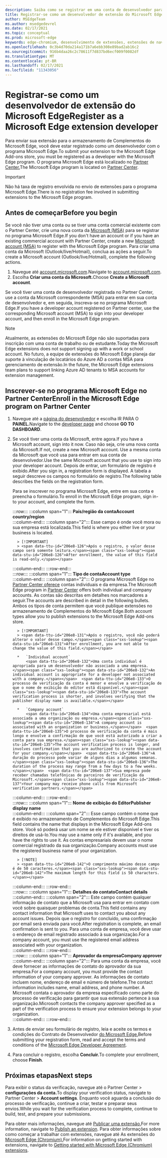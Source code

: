 ```yaml
---
description: Saiba como se registrar em uma conta de desenvolvedor para publicar extensões no armazenamento de Complementos do Microsoft Edge
title: Registrar-se como um desenvolvedor de extensão do Microsoft Edge para publicar extensões
author: MSEdgeTeam
ms.author: msedgedevrel
ms.date: 02/17/2021
ms.topic: conceptual
ms.prod: microsoft-edge
keywords: edge-chromium, desenvolvimento de extensões, extensões de navegador, complementos, partner center, desenvolvedor
ms.openlocfilehash: 0c3b4d70da214a171b7a6ebb308e89bad2ab16c2
ms.sourcegitcommit: 916b4daa26c2c78611f7d837bd6ecf009f0082df
ms.translationtype: MT
ms.contentlocale: pt-BR
ms.lasthandoff: 02/17/2021
ms.locfileid: "11343056"
---
```

# <span data-ttu-id="206e8-104">Registrar-se como um desenvolvedor de extensão do Microsoft Edge</span><span class="sxs-lookup"><span data-stu-id="206e8-104">Register as a Microsoft Edge extension developer</span></span>  

<span data-ttu-id="206e8-105">Para enviar sua extensão para o armazenamento de Complementos do Microsoft Edge, você deve estar registrado como um desenvolvedor com o programa Microsoft Edge.</span><span class="sxs-lookup"><span data-stu-id="206e8-105">To submit your extension to the Microsoft Edge Add-ons store, you must be registered as a developer with the Microsoft Edge program.</span></span>  <span data-ttu-id="206e8-106">O programa Microsoft Edge está localizado no [Partner Center.][MicrosoftPartnerCenter]</span><span class="sxs-lookup"><span data-stu-id="206e8-106">The Microsoft Edge program is located on [Partner Center][MicrosoftPartnerCenter].</span></span>  

> [!IMPORTANT]
> <span data-ttu-id="206e8-107">Não há taxa de registro envolvida no envio de extensões para o programa Microsoft Edge.</span><span class="sxs-lookup"><span data-stu-id="206e8-107">There is no registration fee involved in submitting extensions to the Microsoft Edge program.</span></span>  

## <span data-ttu-id="206e8-108">Antes de começar</span><span class="sxs-lookup"><span data-stu-id="206e8-108">Before you begin</span></span>  

<span data-ttu-id="206e8-109">Se você não tiver uma conta ou se tiver uma conta comercial existente com o Partner Center, crie uma nova conta da [Microsoft (MSA)][WindowsCommunityEverythingAboutMicrosoftAccounts] para se registrar no programa Microsoft Edge.</span><span class="sxs-lookup"><span data-stu-id="206e8-109">If you don't have an account or if you have an existing commercial account with Partner Center, create a new [Microsoft account (MSA)][WindowsCommunityEverythingAboutMicrosoftAccounts] to register with the Microsoft Edge program.</span></span>  <span data-ttu-id="206e8-110">Para criar uma conta da Microsoft \(Outlook/live/Hotmail\), conclua as ações a seguir.</span><span class="sxs-lookup"><span data-stu-id="206e8-110">To create a Microsoft account \(Outlook/live/Hotmail\), complete the following actions.</span></span>  

1.  <span data-ttu-id="206e8-111">Navegue até [account.microsoft.com][MicrosoftAccount].</span><span class="sxs-lookup"><span data-stu-id="206e8-111">Navigate to [account.microsoft.com][MicrosoftAccount].</span></span>  
1.  <span data-ttu-id="206e8-112">Escolha **Criar uma conta da Microsoft.**</span><span class="sxs-lookup"><span data-stu-id="206e8-112">Choose **Create a Microsoft account**.</span></span>  
    
<span data-ttu-id="206e8-113">Se você tiver uma conta de desenvolvedor registrada no Partner Center, use a conta da Microsoft correspondente \(MSA\) para entrar em sua conta de desenvolvedor e, em seguida, inscreva-se no programa Microsoft Edge.</span><span class="sxs-lookup"><span data-stu-id="206e8-113">If you have a developer account registered on Partner center, use the corresponding Microsoft account \(MSA\) to sign into your developer account, and then enroll in the Microsoft Edge program.</span></span>  

> [!NOTE]
> <span data-ttu-id="206e8-114">Atualmente, as extensões do Microsoft Edge não são suportadas para inscrição com uma conta de trabalho ou de estudante.</span><span class="sxs-lookup"><span data-stu-id="206e8-114">Today the Microsoft Edge extensions does not support signing up with a work or school account.</span></span>  <span data-ttu-id="206e8-115">No futuro, a equipe de extensões do Microsoft Edge planeja dar suporte à vinculação de locatários do Azure AD a contas MSA para gerenciamento de extensão.</span><span class="sxs-lookup"><span data-stu-id="206e8-115">In the future, the Microsoft Edge extensions team plans to support linking Azure AD tenants to MSA accounts for extension management.</span></span>  

## <span data-ttu-id="206e8-116">Inscrever-se no programa Microsoft Edge no Partner Center</span><span class="sxs-lookup"><span data-stu-id="206e8-116">Enroll in the Microsoft Edge program on Partner Center</span></span>  

1.  <span data-ttu-id="206e8-117">Navegue até a [página do desenvolvedor][MicrosoftPartnerCenter] e escolha IR PARA O **PAINEL.**</span><span class="sxs-lookup"><span data-stu-id="206e8-117">Navigate to the [developer page][MicrosoftPartnerCenter] and choose **GO TO DASHBOARD**.</span></span>  
1.  <span data-ttu-id="206e8-118">Se você tiver uma conta da Microsoft, entre agora.</span><span class="sxs-lookup"><span data-stu-id="206e8-118">If you have a Microsoft account, sign into it now.</span></span>  <span data-ttu-id="206e8-119">Caso não seja, crie uma nova conta da Microsoft.</span><span class="sxs-lookup"><span data-stu-id="206e8-119">If not, create a new Microsoft account.</span></span>  <span data-ttu-id="206e8-120">Use a mesma conta da Microsoft que você usa para entrar em sua conta de desenvolvedor.</span><span class="sxs-lookup"><span data-stu-id="206e8-120">Use the same Microsoft account that you use to sign into your developer account.</span></span>  <span data-ttu-id="206e8-121">Depois de entrar, um formulário de registro é exibido.</span><span class="sxs-lookup"><span data-stu-id="206e8-121">After you sign in, a registration form is displayed.</span></span> <span data-ttu-id="206e8-122">A tabela a seguir descreve os campos no formulário de registro.</span><span class="sxs-lookup"><span data-stu-id="206e8-122">The following table describes the fields on the registration form.</span></span>  
    
    <span data-ttu-id="206e8-123">Para se inscrever no programa Microsoft Edge, entre em sua conta e preencha o formulário.</span><span class="sxs-lookup"><span data-stu-id="206e8-123">To enroll in the Microsoft Edge program, sign in-to your account, and complete the form.</span></span>  
    
    :::row:::
       :::column span="1":::
          **<span data-ttu-id="206e8-124">País/região da conta</span><span class="sxs-lookup"><span data-stu-id="206e8-124">Account country/region</span></span>**  
       :::column-end:::
       :::column span="2":::
          <span data-ttu-id="206e8-125">Esse campo é onde você mora ou sua empresa está localizada.</span><span class="sxs-lookup"><span data-stu-id="206e8-125">This field is where you either live or your business is located.</span></span>  
          
          > [!IMPORTANT]
          > <span data-ttu-id="206e8-126">Após o registro, o valor desse campo será somente leitura.</span><span class="sxs-lookup"><span data-stu-id="206e8-126">After enrollment, the value of this field is read-only.</span></span>  
          
       :::column-end:::
    :::row-end:::  
    :::row:::
       :::column span="1":::
          **<span data-ttu-id="206e8-127">Tipo de conta</span><span class="sxs-lookup"><span data-stu-id="206e8-127">Account type</span></span>**  
       :::column-end:::
       :::column span="2":::
          <span data-ttu-id="206e8-128">O programa Microsoft Edge no [Partner Center oferece][MicrosoftPartnerCenter] contas individuais e da empresa.</span><span class="sxs-lookup"><span data-stu-id="206e8-128">The Microsoft Edge program in [Partner Center][MicrosoftPartnerCenter] offers both individual and company accounts.</span></span>  <span data-ttu-id="206e8-129">As contas são descritas em detalhes nos marcadores a seguir.</span><span class="sxs-lookup"><span data-stu-id="206e8-129">The accounts are described in detail in the following bullets.</span></span>  <span data-ttu-id="206e8-130">Ambos os tipos de conta permitem que você publique extensões no armazenamento de Complementos do Microsoft Edge.</span><span class="sxs-lookup"><span data-stu-id="206e8-130">Both account types allow you to publish extensions to the Microsoft Edge Add-ons store.</span></span>  
          
          > [!IMPORTANT]
          > <span data-ttu-id="206e8-131">Após o registro, você não poderá alterar o valor desse campo.</span><span class="sxs-lookup"><span data-stu-id="206e8-131">After enrollment, you are not able to change the value of this field.</span></span>  
          
          *   `Individual account`  
              <span data-ttu-id="206e8-132">Uma conta individual é apropriada para um desenvolvedor não associado a uma empresa.</span><span class="sxs-lookup"><span data-stu-id="206e8-132">An individual account is appropriate for a developer not associated with a company.</span></span>  <span data-ttu-id="206e8-133">O processo de verificação da conta é menor e envolve a verificação de que o nome de exibição do editor está disponível.</span><span class="sxs-lookup"><span data-stu-id="206e8-133">The account verification process is shorter, and involves verifying that the publisher display name is available.</span></span>  

          *   `Company account`  
              <span data-ttu-id="206e8-134">Uma conta empresarial está associada a uma organização ou empresa.</span><span class="sxs-lookup"><span data-stu-id="206e8-134">A company account is associated with an organization or business.</span></span>  <span data-ttu-id="206e8-135">O processo de verificação da conta é mais longo e envolve a confirmação de que você está autorizado a criar a conta para sua empresa.</span><span class="sxs-lookup"><span data-stu-id="206e8-135">The account verification process is longer, and involves confirmation that you are authorized to create the account for your company.</span></span>  <span data-ttu-id="206e8-136">A duração do processo pode variar de alguns dias a algumas semanas.</span><span class="sxs-lookup"><span data-stu-id="206e8-136">The duration of the process may range from a few days to a few weeks.</span></span>  <span data-ttu-id="206e8-137">Sua empresa pode receber chamadas telefônicas de parceiros de verificação da Microsoft.</span><span class="sxs-lookup"><span data-stu-id="206e8-137">Your company may receive phone calls from Microsoft verification partners.</span></span>  
              
       :::column-end:::
    :::row-end:::  
    :::row:::
       :::column span="1":::
          **<span data-ttu-id="206e8-138">Nome de exibição do Editor</span><span class="sxs-lookup"><span data-stu-id="206e8-138">Publisher display name</span></span>**  
       :::column-end:::
       :::column span="2":::
          <span data-ttu-id="206e8-139">Esse campo contém o nome que é exibido no armazenamento de Complementos do Microsoft Edge.</span><span class="sxs-lookup"><span data-stu-id="206e8-139">This field contains the name that displays in the Microsoft Edge Add-ons store.</span></span>  <span data-ttu-id="206e8-140">Você só poderá usar um nome se ele estiver disponível e tiver os direitos de usá-lo.</span><span class="sxs-lookup"><span data-stu-id="206e8-140">You may use a name only if it's available, and you have the rights to use it.</span></span>  <span data-ttu-id="206e8-141">As contas empresariais devem usar o nome comercial registrado da sua organização.</span><span class="sxs-lookup"><span data-stu-id="206e8-141">Company accounts must use the registered business name of your organization.</span></span>  
          
          > [!NOTE]
          > <span data-ttu-id="206e8-142">O comprimento máximo desse campo é de 50 caracteres.</span><span class="sxs-lookup"><span data-stu-id="206e8-142">The maximum length for this field is 50 characters.</span></span>  
          
       :::column-end:::
    :::row-end:::  
    :::row:::
       :::column span="1":::
          **<span data-ttu-id="206e8-143">Detalhes do contato</span><span class="sxs-lookup"><span data-stu-id="206e8-143">Contact details</span></span>**  
       :::column-end:::
       :::column span="2":::
          <span data-ttu-id="206e8-144">Este campo contém qualquer informação de contato que a Microsoft usa para entrar em contato com você sobre quaisquer problemas de conta.</span><span class="sxs-lookup"><span data-stu-id="206e8-144">This field contains any contact information that Microsoft uses to contact you about any account issues.</span></span>  <span data-ttu-id="206e8-145">Depois que o registro for concluído, uma confirmação por email será enviada para você.</span><span class="sxs-lookup"><span data-stu-id="206e8-145">After registration is complete, an email confirmation is sent to you.</span></span>  <span data-ttu-id="206e8-146">Para uma conta de empresa, você deve usar o endereço de email registrado associado à sua organização.</span><span class="sxs-lookup"><span data-stu-id="206e8-146">For a company account, you must use the registered email address associated with your organization.</span></span>  
       :::column-end:::
    :::row-end:::  
    :::row:::
       :::column span="1":::
          **<span data-ttu-id="206e8-147">Aprovador da empresa</span><span class="sxs-lookup"><span data-stu-id="206e8-147">Company approver</span></span>**  
       :::column-end:::
       :::column span="2":::
          <span data-ttu-id="206e8-148">Para uma conta da empresa, você deve fornecer as informações de contato do aprovador da sua empresa.</span><span class="sxs-lookup"><span data-stu-id="206e8-148">For a company account, you must provide the contact information of your company approver.</span></span>  <span data-ttu-id="206e8-149">As informações de contato incluem nome, endereço de email e número de telefone.</span><span class="sxs-lookup"><span data-stu-id="206e8-149">The contact information includes name, email address, and phone number.</span></span>  <span data-ttu-id="206e8-150">A Microsoft contata o aprovador da empresa especificado como parte do processo de verificação para garantir que sua extensão pertence à sua organização.</span><span class="sxs-lookup"><span data-stu-id="206e8-150">Microsoft contacts the company approver specified as a part of the verification process to ensure your extension belongs to your organization.</span></span>  
       :::column-end:::
    :::row-end:::  
    
1.  <span data-ttu-id="206e8-151">Antes de enviar seu formulário de registro, leia e aceite os termos e condições do Contrato de Desenvolvedor [do Microsoft Edge.][MicrosoftAppDeveloperAgreement]</span><span class="sxs-lookup"><span data-stu-id="206e8-151">Before submitting your registration form, read and accept the terms and conditions of the [Microsoft Edge Developer Agreement][MicrosoftAppDeveloperAgreement].</span></span>  
1.  <span data-ttu-id="206e8-152">Para concluir o registro, escolha **Concluir.**</span><span class="sxs-lookup"><span data-stu-id="206e8-152">To complete your enrollment, choose **Finish**.</span></span>  
    
## <span data-ttu-id="206e8-153">Próximas etapas</span><span class="sxs-lookup"><span data-stu-id="206e8-153">Next steps</span></span>  

<span data-ttu-id="206e8-154">Para exibir o status da verificação, navegue até o Partner Center > **configurações da conta.**</span><span class="sxs-lookup"><span data-stu-id="206e8-154">To display your verification status, navigate to Partner Center > **Account settings**.</span></span>  <span data-ttu-id="206e8-155">Enquanto você aguarda a conclusão do processo de verificação, continue a criar, testar e preparar seus envios.</span><span class="sxs-lookup"><span data-stu-id="206e8-155">While you wait for the verification process to complete, continue to build, test, and prepare your submissions.</span></span>  

<span data-ttu-id="206e8-156">Para obter mais informações, navegue até [Publicar uma extensão.][ExtensionsChromiumPublishExtension]</span><span class="sxs-lookup"><span data-stu-id="206e8-156">For more information, navigate to [Publish an extension][ExtensionsChromiumPublishExtension].</span></span>  <span data-ttu-id="206e8-157">Para obter informações sobre como começar a trabalhar com extensões, navegue até As extensões do [Microsoft Edge (Chromium).][ExtensionsChromiumGettingStartedIndex]</span><span class="sxs-lookup"><span data-stu-id="206e8-157">For information on getting started with extensions, navigate to [Getting started with Microsoft Edge (Chromium) extensions][ExtensionsChromiumGettingStartedIndex].</span></span>  

<!-- links -->  

[ExtensionsChromiumGettingStartedIndex]: ../getting-started/index.md "Getting started with Microsoft Edge (Chromium) extensions | Microsoft Docs"  
[ExtensionsChromiumPublishExtension]:  ./publish-extension.md "Publicar uma extensão | Microsoft Docs"  

[MicrosoftAppDeveloperAgreement]:  /legal/windows/agreements/app-developer-agreement "Contrato de desenvolvedor de aplicativos | Microsoft Docs"  

[MicrosoftAccount]:  https://account.microsoft.com/account "Conta da Microsoft"  

[MicrosoftPartnerCenter]:  https://partner.microsoft.com/dashboard/microsoftedge/public/login?ref=dd "Partner Center"  

[WindowsCommunityEverythingAboutMicrosoftAccounts]:  https://community.windows.com/stories/everything-you-need-to-know-about-microsoft-accounts "Tudo o que você precisa saber sobre contas da Microsoft | Comunidade do Windows"  
